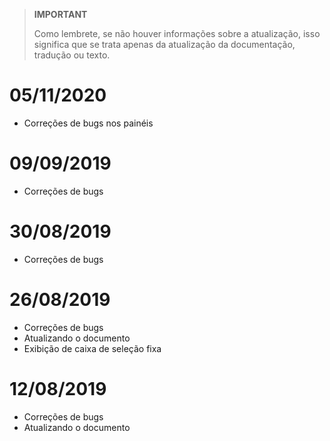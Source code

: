 >**IMPORTANT**
>
>Como lembrete, se não houver informações sobre a atualização, isso significa que se trata apenas da atualização da documentação, tradução ou texto.

# 05/11/2020

- Correções de bugs nos painéis

# 09/09/2019

- Correções de bugs

# 30/08/2019

- Correções de bugs

# 26/08/2019

- Correções de bugs
- Atualizando o documento
- Exibição de caixa de seleção fixa

# 12/08/2019

- Correções de bugs
- Atualizando o documento
